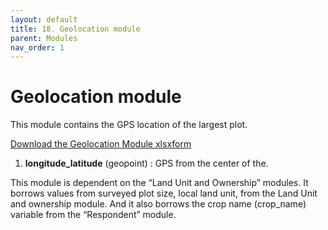 ```yaml
---
layout: default
title: 18. Geolocation module
parent: Modules
nav_order: 1
---
```


# Geolocation module

This module contains the GPS location of the largest plot.

[Download the Geolocation Module xlsxform](../Modules/df_geo.xlsx)

1.  **longitude_latitude** (geopoint) : GPS from the center of the.

<div class = 'alert'>
This module is dependent on the “Land Unit and Ownership” modules. It borrows values from surveyed plot size, local land unit, from the Land Unit and ownership module. And it also borrows the crop name (crop_name) variable from the “Respondent” module. 
</div>